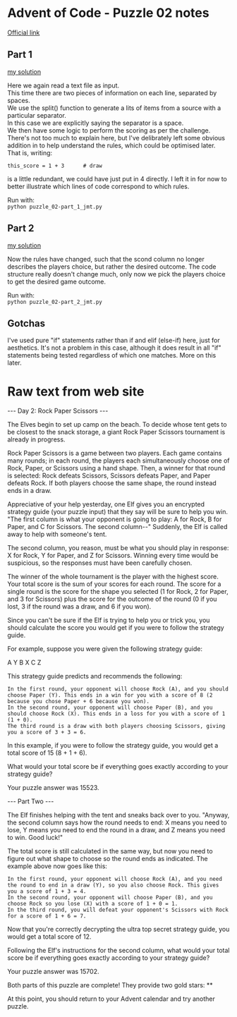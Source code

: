 # Advent of Code - Puzzle 02 notes

[Official link](https://adventofcode.com/2022/day/2)

## Part 1

[my solution](puzzle_02-part_1_jmt.py)  

Here we again read a text file as input.  
This time there are two pieces of information on each line, separated by spaces.  
We use the split() function to generate a lits of items from a source with a particular separator.  
In this case we are explicitly saying the separator is a space.  
We then have some logic to perform the scoring as per the challenge.  
There's not too much to explain here, but I've delibrately left some obvious addition in to help understand the rules, which could be optimised later.  That is, writing:

```this_score = 1 + 3      # draw```

is a little redundant, we could have just put in 4 directly. I left it in for now to better illustrate which lines of code correspond to which rules.

Run with:  
```python puzzle_02-part_1_jmt.py```

## Part 2

[my solution](puzzle_02-part_2_jmt.py)  

Now the rules have changed, such that the scond column no longer describes the players choice, but rather the desired outcome.
The code structure really doesn't change much, only now we pick the players choice to get the desired game outcome.

Run with:  
```python puzzle_02-part_2_jmt.py```

## Gotchas

I've used pure "if" statements rather than if and elif (else-if) here, just for aesthetics.  It's not a problem in this case, although it does result in all "if" statements being tested regardless of which one matches.  More on this later. 

# Raw text from web site

--- Day 2: Rock Paper Scissors ---

The Elves begin to set up camp on the beach. To decide whose tent gets to be closest to the snack storage, a giant Rock Paper Scissors tournament is already in progress.

Rock Paper Scissors is a game between two players. Each game contains many rounds; in each round, the players each simultaneously choose one of Rock, Paper, or Scissors using a hand shape. Then, a winner for that round is selected: Rock defeats Scissors, Scissors defeats Paper, and Paper defeats Rock. If both players choose the same shape, the round instead ends in a draw.

Appreciative of your help yesterday, one Elf gives you an encrypted strategy guide (your puzzle input) that they say will be sure to help you win. "The first column is what your opponent is going to play: A for Rock, B for Paper, and C for Scissors. The second column--" Suddenly, the Elf is called away to help with someone's tent.

The second column, you reason, must be what you should play in response: X for Rock, Y for Paper, and Z for Scissors. Winning every time would be suspicious, so the responses must have been carefully chosen.

The winner of the whole tournament is the player with the highest score. Your total score is the sum of your scores for each round. The score for a single round is the score for the shape you selected (1 for Rock, 2 for Paper, and 3 for Scissors) plus the score for the outcome of the round (0 if you lost, 3 if the round was a draw, and 6 if you won).

Since you can't be sure if the Elf is trying to help you or trick you, you should calculate the score you would get if you were to follow the strategy guide.

For example, suppose you were given the following strategy guide:

A Y
B X
C Z

This strategy guide predicts and recommends the following:

    In the first round, your opponent will choose Rock (A), and you should choose Paper (Y). This ends in a win for you with a score of 8 (2 because you chose Paper + 6 because you won).
    In the second round, your opponent will choose Paper (B), and you should choose Rock (X). This ends in a loss for you with a score of 1 (1 + 0).
    The third round is a draw with both players choosing Scissors, giving you a score of 3 + 3 = 6.

In this example, if you were to follow the strategy guide, you would get a total score of 15 (8 + 1 + 6).

What would your total score be if everything goes exactly according to your strategy guide?

Your puzzle answer was 15523.

--- Part Two ---

The Elf finishes helping with the tent and sneaks back over to you. "Anyway, the second column says how the round needs to end: X means you need to lose, Y means you need to end the round in a draw, and Z means you need to win. Good luck!"

The total score is still calculated in the same way, but now you need to figure out what shape to choose so the round ends as indicated. The example above now goes like this:

    In the first round, your opponent will choose Rock (A), and you need the round to end in a draw (Y), so you also choose Rock. This gives you a score of 1 + 3 = 4.
    In the second round, your opponent will choose Paper (B), and you choose Rock so you lose (X) with a score of 1 + 0 = 1.
    In the third round, you will defeat your opponent's Scissors with Rock for a score of 1 + 6 = 7.

Now that you're correctly decrypting the ultra top secret strategy guide, you would get a total score of 12.

Following the Elf's instructions for the second column, what would your total score be if everything goes exactly according to your strategy guide?

Your puzzle answer was 15702.

Both parts of this puzzle are complete! They provide two gold stars: **

At this point, you should return to your Advent calendar and try another puzzle.
